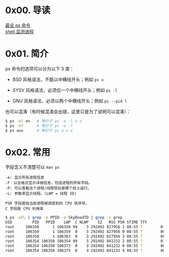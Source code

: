 # 0x00. 导读

[最全 ps 命令](https://juejin.cn/post/6844903938144075783)  
[shell 监测进程](https://steeed.gitee.io/shell-process-monitor.html)


# 0x01. 简介

ps 命令的选项可以分为以下 3 类：

- BSD 风格语法，不能以中横线开头；例如 `ps u`

- SYSV 风格语法，必须仅一个中横线开头；例如 `ps -l`

- GNU 风格语法，必须以两个中横线开头；例如 `ps --pid l`

也可以混淆（有时候混淆会出错，这里只是为了说明可以混淆）：
```bash
$ ps -el en   # 等价于 ps -e -l e n
$ ps -ef      # 等价于 ps -e -f
$ ps aux      # 等价于 ps a u x
```

# 0x02. 常用

字段含义不清楚可以 `man ps`
```
-e: 显示所有进程信息
-F：以全格式显示详细信息，包括进程的所有字段。
-P: 可以查看这个进程/线程现在是哪个核上运行。
-L: 参数来显示线程。(LWP = 线程 ID)

PSR 字段是指当前进程被调度到的 CPU 核序号。  
C 字段是 CPU 利用率
```

```bash
$ ps -eFL | grep -e PPID -e SkyRoadTD | grep -v grep
UID         PID   PPID    LWP  C NLWP    SZ   RSS PSR STIME TTY          TIME CMD
root     106350      1 106350 99    3 292492 827956 1 08:55 ?        01:12:30 ./SkyRoadTD 2 sr_vendor.aeg
root     106350      1 106359  0    3 292492 827956 0 08:55 ?        00:00:08 ./SkyRoadTD 2 sr_vendor.aeg
root     106350      1 106367  0    3 292492 827956 3 08:55 ?        00:00:00 ./SkyRoadTD 2 sr_vendor.aeg
root     106354 106350 106354 99    3 292492 841232 2 08:55 ?        01:12:30 ./SkyRoadTD 2 sr_vendor.aeg
root     106354 106350 106373  0    3 292492 841232 0 08:55 ?        00:00:06 ./SkyRoadTD 2 sr_vendor.aeg
root     106354 106350 106375  0    3 292492 841232 4 08:55 ?        00:00:00 ./SkyRoadTD 2 sr_vendor.aeg
```